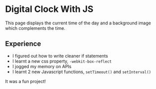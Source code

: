 # Digital Clock With JS
This page displays the current time of the day and a background image which complements the time.

## Experience
- I figured out how to write cleaner if statements
- I learnt a new css property, `-webkit-box-reflect`
- I jogged my memory on APIs
- I learnt 2 new Javascript functions, `setTimeout()` and `setInterval()`

It was a fun project!
